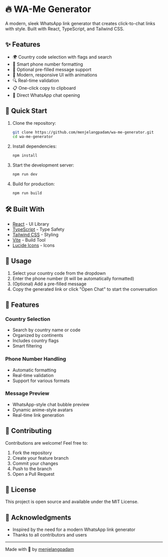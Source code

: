 # 🔥 WA-Me Generator

A modern, sleek WhatsApp link generator that creates click-to-chat links with style. Built with React, TypeScript, and Tailwind CSS.

## ✨ Features

- 🌍 Country code selection with flags and search
- 📱 Smart phone number formatting
- 💬 Optional pre-filled message support
- 🎨 Modern, responsive UI with animations
- 🔍 Real-time validation
- 📋 One-click copy to clipboard
- 🚀 Direct WhatsApp chat opening

## 🚀 Quick Start

1. Clone the repository:
   ```bash
   git clone https://github.com/menjelangpadam/wa-me-generator.git
   cd wa-me-generator
   ```

2. Install dependencies:
   ```bash
   npm install
   ```

3. Start the development server:
   ```bash
   npm run dev
   ```

4. Build for production:
   ```bash
   npm run build
   ```

## 🛠️ Built With

- [React](https://reactjs.org/) - UI Library
- [TypeScript](https://www.typescriptlang.org/) - Type Safety
- [Tailwind CSS](https://tailwindcss.com/) - Styling
- [Vite](https://vitejs.dev/) - Build Tool
- [Lucide Icons](https://lucide.dev/) - Icons

## 🌟 Usage

1. Select your country code from the dropdown
2. Enter the phone number (it will be automatically formatted)
3. (Optional) Add a pre-filled message
4. Copy the generated link or click "Open Chat" to start the conversation

## 🎨 Features

### Country Selection
- Search by country name or code
- Organized by continents
- Includes country flags
- Smart filtering

### Phone Number Handling
- Automatic formatting
- Real-time validation
- Support for various formats

### Message Preview
- WhatsApp-style chat bubble preview
- Dynamic anime-style avatars
- Real-time link generation

## 🤝 Contributing

Contributions are welcome! Feel free to:
1. Fork the repository
2. Create your feature branch
3. Commit your changes
4. Push to the branch
5. Open a Pull Request

## 📝 License

This project is open source and available under the MIT License.

## 🙏 Acknowledgments

- Inspired by the need for a modern WhatsApp link generator
- Thanks to all contributors and users

---

Made with 🖤 by [menjelangpadam](https://github.com/padalamjaringan) 